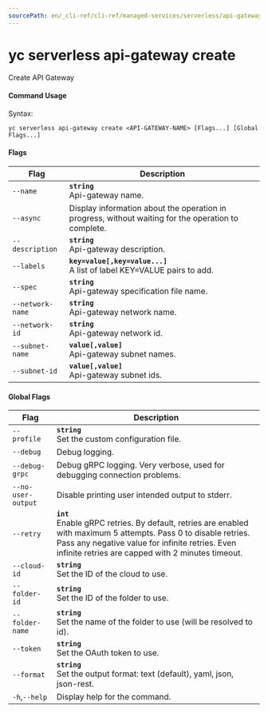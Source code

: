 ```yaml
---
sourcePath: en/_cli-ref/cli-ref/managed-services/serverless/api-gateway/create.md
---
```

# yc serverless api-gateway create

Create API Gateway

#### Command Usage

Syntax: 

`yc serverless api-gateway create <API-GATEWAY-NAME> [Flags...] [Global Flags...]`

#### Flags

| Flag | Description |
|----|----|
|`--name`|<b>`string`</b><br/> Api-gateway name.|
|`--async`| Display information about the operation in progress, without waiting for the operation to complete.|
|`--description`|<b>`string`</b><br/> Api-gateway description.|
|`--labels`|<b>`key=value[,key=value...]`</b><br/> A list of label KEY=VALUE pairs to add.|
|`--spec`|<b>`string`</b><br/> Api-gateway specification file name.|
|`--network-name`|<b>`string`</b><br/> Api-gateway network name.|
|`--network-id`|<b>`string`</b><br/> Api-gateway network id.|
|`--subnet-name`|<b>`value[,value]`</b><br/> Api-gateway subnet names.|
|`--subnet-id`|<b>`value[,value]`</b><br/> Api-gateway subnet ids.|

#### Global Flags

| Flag | Description |
|----|----|
|`--profile`|<b>`string`</b><br/>Set the custom configuration file.|
|`--debug`|Debug logging.|
|`--debug-grpc`|Debug gRPC logging. Very verbose, used for debugging connection problems.|
|`--no-user-output`|Disable printing user intended output to stderr.|
|`--retry`|<b>`int`</b><br/>Enable gRPC retries. By default, retries are enabled with maximum 5 attempts. Pass 0 to disable retries. Pass any negative value for infinite retries. Even infinite retries are capped with 2 minutes timeout.|
|`--cloud-id`|<b>`string`</b><br/>Set the ID of the cloud to use.|
|`--folder-id`|<b>`string`</b><br/>Set the ID of the folder to use.|
|`--folder-name`|<b>`string`</b><br/>Set the name of the folder to use (will be resolved to id).|
|`--token`|<b>`string`</b><br/>Set the OAuth token to use.|
|`--format`|<b>`string`</b><br/>Set the output format: text (default), yaml, json, json-rest.|
|`-h`,`--help`|Display help for the command.|
